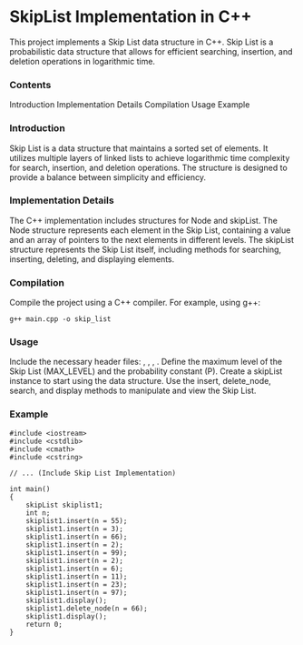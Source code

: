 # SkipList Implementation in C++
This project implements a Skip List data structure in C++. Skip List is a probabilistic data structure that allows for efficient searching, insertion, and deletion operations in logarithmic time.
### Contents
Introduction
Implementation Details
Compilation
Usage
Example

### Introduction
Skip List is a data structure that maintains a sorted set of elements. It utilizes multiple layers of linked lists to achieve logarithmic time complexity for search, insertion, and deletion operations. The structure is designed to provide a balance between simplicity and efficiency.

### Implementation Details

The C++ implementation includes structures for Node and skipList.
The Node structure represents each element in the Skip List, containing a value and an array of pointers to the next elements in different levels.
The skipList structure represents the Skip List itself, including methods for searching, inserting, deleting, and displaying elements.

### Compilation
Compile the project using a C++ compiler. For example, using g++:
```
g++ main.cpp -o skip_list
```
### Usage
Include the necessary header files: <iostream>, <cstdlib>, <cmath>, <cstring>.
Define the maximum level of the Skip List (MAX_LEVEL) and the probability constant (P).
Create a skipList instance to start using the data structure.
Use the insert, delete_node, search, and display methods to manipulate and view the Skip List.

### Example
```
#include <iostream>
#include <cstdlib>
#include <cmath>
#include <cstring>

// ... (Include Skip List Implementation)

int main() 
{
    skipList skiplist1;
    int n;
    skiplist1.insert(n = 55);
    skiplist1.insert(n = 3);
    skiplist1.insert(n = 66);
    skiplist1.insert(n = 2);
    skiplist1.insert(n = 99);
    skiplist1.insert(n = 2);
    skiplist1.insert(n = 6);
    skiplist1.insert(n = 11);
    skiplist1.insert(n = 23);
    skiplist1.insert(n = 97);
    skiplist1.display();
    skiplist1.delete_node(n = 66);
    skiplist1.display();
    return 0;
}
```
